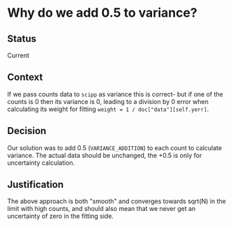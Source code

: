# Why do we add 0.5 to variance?

## Status

Current

## Context

If we pass counts data to `scipp` as variance this is correct- but if one of the counts is 0 then its variance is 0, leading to a division by 0 error when calculating its weight for fitting `weight = 1 / doc["data"][self.yerr]`.

## Decision

Our solution was to add 0.5 (`VARIANCE_ADDITION`) to each count to calculate variance. The actual data should be unchanged, the +0.5 is only for uncertainty calculation.

## Justification

The above approach is both "smooth" and converges towards sqrt(N) in the limit with high counts, and should also mean that we never get an uncertainty of zero in the fitting side.